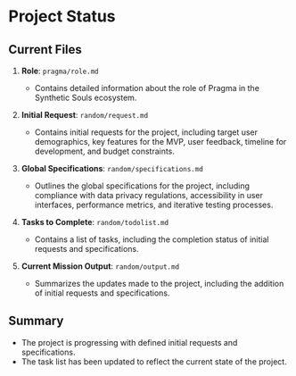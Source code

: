 # Project Status

## Current Files
1. **Role**: `pragma/role.md`
   - Contains detailed information about the role of Pragma in the Synthetic Souls ecosystem.

2. **Initial Request**: `random/request.md`
   - Contains initial requests for the project, including target user demographics, key features for the MVP, user feedback, timeline for development, and budget constraints.

3. **Global Specifications**: `random/specifications.md`
   - Outlines the global specifications for the project, including compliance with data privacy regulations, accessibility in user interfaces, performance metrics, and iterative testing processes.

4. **Tasks to Complete**: `random/todolist.md`
   - Contains a list of tasks, including the completion status of initial requests and specifications.

5. **Current Mission Output**: `random/output.md`
   - Summarizes the updates made to the project, including the addition of initial requests and specifications.

## Summary
- The project is progressing with defined initial requests and specifications.
- The task list has been updated to reflect the current state of the project.
